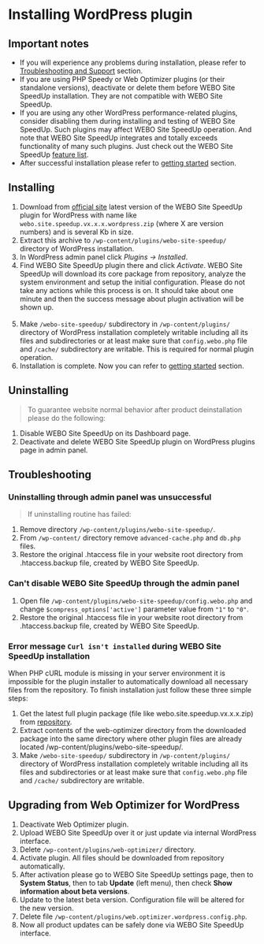 # Installing WordPress plugin #

## Important notes ##

  * If you will experience any problems during installation, please refer to [Troubleshooting and Support](TroubleshootingAndSupport.md) section.
  * If you are using PHP Speedy or Web Optimizer plugins (or their standalone versions), deactivate or delete them before WEBO Site SpeedUp installation. They are not compatible with WEBO Site SpeedUp.
  * If you are using any other WordPress performance-related plugins, consider disabling them during installing and testing of WEBO Site SpeedUp. Such plugins may affect WEBO Site SpeedUp operation. And note that WEBO Site SpeedUp integrates and totally exceeds functionality of many such plugins. Just check out the WEBO Site SpeedUp [feature list](http://http://www.webogroup.com/home/site-speedup/features/).
  * After successful installation please refer to [getting started](UsingWEBOSiteSpeedUp.md) section.

## Installing ##

  1. Download from [official site](http://www.webogroup.com/home/download/) latest version of the WEBO Site SpeedUp plugin for WordPress with name like `webo.site.speedup.vx.x.x.wordpress.zip` (where X are version numbers) and is several Kb in size.
  1. Extract this archive to `/wp-content/plugins/webo-site-speedup/` directory of WordPress installation.
  1. In WordPress admin panel click _Plugins → Installed_.
  1. Find WEBO Site SpeedUp plugin there and click _Activate_. WEBO Site SpeedUp will download its core package from repository, analyze the system environment and setup the initial configuration. Please do not take any actions while this process is on. It should take about one minute and then the success message about plugin activation will be shown up.<br /><img src='http://web-optimizator.googlecode.com/svn/wiki/images/installing-wordpress-5.png' alt='' title='' />
  1. Make `/webo-site-speedup/` subdirectory in `/wp-content/plugins/` directory of WordPress installation completely writable including all its files and subdirectories or at least make sure that `config.webo.php` file and `/cache/` subdirectory are writable. This is required for normal plugin operation.
  1. Installation is complete. Now you can refer to [getting started](UsingWEBOSiteSpeedUp.md) section.

## Uninstalling ##
> To guarantee website normal behavior after product deinstallation please do the following:
  1. Disable WEBO Site SpeedUp on its Dashboard page.
  1. Deactivate and delete WEBO Site SpeedUp plugin on WordPress plugins page in admin panel.

## Troubleshooting ##

### Uninstalling through admin panel was unsuccessful ###
> If uninstalling routine has failed:
  1. Remove directory `/wp-content/plugins/webo-site-speedup/`.
  1. From `/wp-content/` directory remove `advanced-cache.php` and `db.php` files.
  1. Restore the original .htaccess file in your website root directory from .htaccess.backup file, created by WEBO Site SpeedUp.

### Can't disable WEBO Site SpeedUp through the admin panel ###
  1. Open file `/wp-content/plugins/webo-site-speedup/config.webo.php` and change `$compress_options['active']` parameter value from `"1"` to `"0"`.
  1. Restore the original .htaccess file in your website root directory from .htaccess.backup file, created by WEBO Site SpeedUp.

### Error message `Curl isn't installed` during WEBO Site SpeedUp installation ###
When PHP cURL module is missing in your server environment it is impossible for the plugin installer to automatically download all necessary files from the repository. To finish installation just follow these three simple steps:
  1. Get the latest full plugin package (file like webo.site.speedup.vx.x.x.zip) from [repository](http://code.google.com/p/web-optimizator/downloads/list).
  1. Extract contents of the web-optimizer directory from the downloaded package into the same directory where other plugin files are already located /wp-content/plugins/webo-site-speedup/.
  1. Make `/webo-site-speedup/` subdirectory in `/wp-content/plugins/` directory of WordPress installation completely writable including all its files and subdirectories or at least make sure that `config.webo.php` file and `/cache/` subdirectory are writable.

## Upgrading from Web Optimizer for WordPress ##

  1. Deactivate Web Optimizer plugin.
  1. Upload WEBO Site SpeedUp over it or just update via internal WordPress interface.
  1. Delete `/wp-content/plugins/web-optimizer/` directory.
  1. Activate plugin. All files should be downloaded from repository automatically.
  1. After activation please go to WEBO Site SpeedUp settings page, then to **System Status**, then to tab **Update**  (left menu), then check **Show information about beta versions**.
  1. Update to the latest beta version. Configuration file will be altered for the new version.
  1. Delete file `/wp-content/plugins/web.optimizer.wordpress.config.php`.
  1. Now all product updates can be safely done via WEBO Site SpeedUp interface.